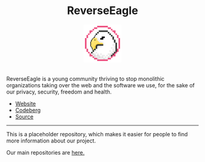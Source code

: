 <div align="center">
  <h1>ReverseEagle</h1>
  <img src="./assets/1024.png" height="auto" width="100px" />
  <br /><br />
</div>


ReverseEagle is a young community thriving to stop monolithic organizations taking over the web and the software we use, for the sake of our privacy, security, freedom and health.

- [Website](https://resynth1943.net#owo)
- [Codeberg](https://codeberg.org/resynth1943)
- [Source](https://codeberg.org/resynth1943)

---

This is a placeholder repository, which makes it easier for people to find more information about our project.

Our main repositories are [here.](https://codeberg.org/resynth1943)
